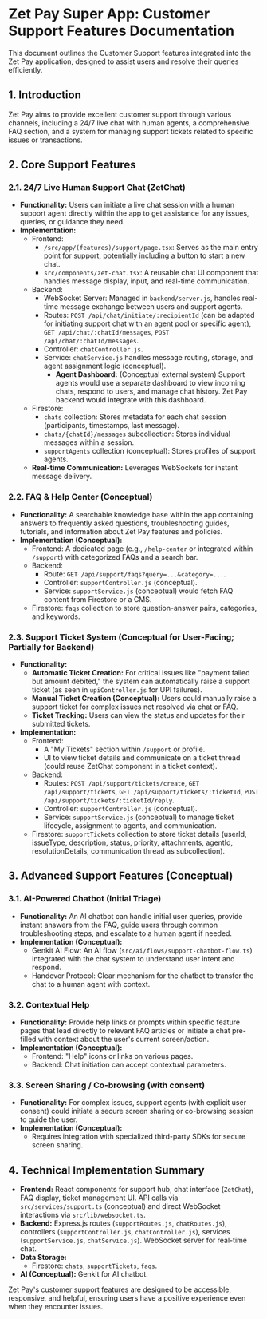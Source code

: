 
# Zet Pay Super App: Customer Support Features Documentation

This document outlines the Customer Support features integrated into the Zet Pay application, designed to assist users and resolve their queries efficiently.

## 1. Introduction

Zet Pay aims to provide excellent customer support through various channels, including a 24/7 live chat with human agents, a comprehensive FAQ section, and a system for managing support tickets related to specific issues or transactions.

## 2. Core Support Features

### 2.1. 24/7 Live Human Support Chat (ZetChat)
-   **Functionality:** Users can initiate a live chat session with a human support agent directly within the app to get assistance for any issues, queries, or guidance they need.
-   **Implementation:**
    -   Frontend:
        -   `/src/app/(features)/support/page.tsx`: Serves as the main entry point for support, potentially including a button to start a new chat.
        -   `src/components/zet-chat.tsx`: A reusable chat UI component that handles message display, input, and real-time communication.
    -   Backend:
        -   WebSocket Server: Managed in `backend/server.js`, handles real-time message exchange between users and support agents.
        -   Routes: `POST /api/chat/initiate/:recipientId` (can be adapted for initiating support chat with an agent pool or specific agent), `GET /api/chat/:chatId/messages`, `POST /api/chat/:chatId/messages`.
        -   Controller: `chatController.js`.
        -   Service: `chatService.js` handles message routing, storage, and agent assignment logic (conceptual).
            -   **Agent Dashboard:** (Conceptual external system) Support agents would use a separate dashboard to view incoming chats, respond to users, and manage chat history. Zet Pay backend would integrate with this dashboard.
    -   Firestore:
        -   `chats` collection: Stores metadata for each chat session (participants, timestamps, last message).
        -   `chats/{chatId}/messages` subcollection: Stores individual messages within a session.
        -   `supportAgents` collection (conceptual): Stores profiles of support agents.
    -   **Real-time Communication:** Leverages WebSockets for instant message delivery.

### 2.2. FAQ & Help Center (Conceptual)
-   **Functionality:** A searchable knowledge base within the app containing answers to frequently asked questions, troubleshooting guides, tutorials, and information about Zet Pay features and policies.
-   **Implementation (Conceptual):**
    -   Frontend: A dedicated page (e.g., `/help-center` or integrated within `/support`) with categorized FAQs and a search bar.
    -   Backend:
        -   Route: `GET /api/support/faqs?query=...&category=...`.
        -   Controller: `supportController.js` (conceptual).
        -   Service: `supportService.js` (conceptual) would fetch FAQ content from Firestore or a CMS.
    -   Firestore: `faqs` collection to store question-answer pairs, categories, and keywords.

### 2.3. Support Ticket System (Conceptual for User-Facing; Partially for Backend)
-   **Functionality:**
    -   **Automatic Ticket Creation:** For critical issues like "payment failed but amount debited," the system can automatically raise a support ticket (as seen in `upiController.js` for UPI failures).
    -   **Manual Ticket Creation (Conceptual):** Users could manually raise a support ticket for complex issues not resolved via chat or FAQ.
    -   **Ticket Tracking:** Users can view the status and updates for their submitted tickets.
-   **Implementation:**
    -   Frontend:
        -   A "My Tickets" section within `/support` or profile.
        -   UI to view ticket details and communicate on a ticket thread (could reuse ZetChat component in a ticket context).
    -   Backend:
        -   Routes: `POST /api/support/tickets/create`, `GET /api/support/tickets`, `GET /api/support/tickets/:ticketId`, `POST /api/support/tickets/:ticketId/reply`.
        -   Controller: `supportController.js` (conceptual).
        -   Service: `supportService.js` (conceptual) to manage ticket lifecycle, assignment to agents, and communication.
    -   Firestore: `supportTickets` collection to store ticket details (userId, issueType, description, status, priority, attachments, agentId, resolutionDetails, communication thread as subcollection).

## 3. Advanced Support Features (Conceptual)

### 3.1. AI-Powered Chatbot (Initial Triage)
-   **Functionality:** An AI chatbot can handle initial user queries, provide instant answers from the FAQ, guide users through common troubleshooting steps, and escalate to a human agent if needed.
-   **Implementation (Conceptual):**
    -   Genkit AI Flow: An AI flow (`src/ai/flows/support-chatbot-flow.ts`) integrated with the chat system to understand user intent and respond.
    -   Handover Protocol: Clear mechanism for the chatbot to transfer the chat to a human agent with context.

### 3.2. Contextual Help
-   **Functionality:** Provide help links or prompts within specific feature pages that lead directly to relevant FAQ articles or initiate a chat pre-filled with context about the user's current screen/action.
-   **Implementation (Conceptual):**
    -   Frontend: "Help" icons or links on various pages.
    -   Backend: Chat initiation can accept contextual parameters.

### 3.3. Screen Sharing / Co-browsing (with consent)
-   **Functionality:** For complex issues, support agents (with explicit user consent) could initiate a secure screen sharing or co-browsing session to guide the user.
-   **Implementation (Conceptual):**
    -   Requires integration with specialized third-party SDKs for secure screen sharing.

## 4. Technical Implementation Summary

-   **Frontend:** React components for support hub, chat interface (`ZetChat`), FAQ display, ticket management UI. API calls via `src/services/support.ts` (conceptual) and direct WebSocket interactions via `src/lib/websocket.ts`.
-   **Backend:** Express.js routes (`supportRoutes.js`, `chatRoutes.js`), controllers (`supportController.js`, `chatController.js`), services (`supportService.js`, `chatService.js`). WebSocket server for real-time chat.
-   **Data Storage:**
    -   Firestore: `chats`, `supportTickets`, `faqs`.
-   **AI (Conceptual):** Genkit for AI chatbot.

Zet Pay's customer support features are designed to be accessible, responsive, and helpful, ensuring users have a positive experience even when they encounter issues.

    